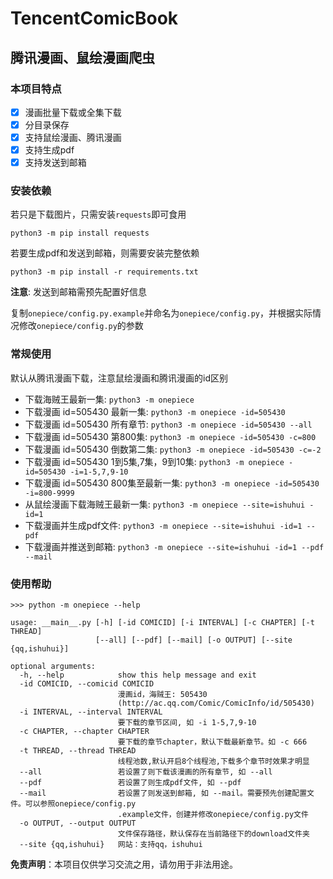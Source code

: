 # TencentComicBook

## 腾讯漫画、鼠绘漫画爬虫

### 本项目特点

- [x] 漫画批量下载或全集下载
- [x] 分目录保存
- [x] 支持鼠绘漫画、腾讯漫画
- [x] 支持生成pdf
- [x] 支持发送到邮箱

### 安装依赖

若只是下载图片，只需安装`requests`即可食用

`python3 -m pip install requests`

若要生成pdf和发送到邮箱，则需要安装完整依赖

`python3 -m pip install -r requirements.txt`

**注意**: 发送到邮箱需预先配置好信息

复制`onepiece/config.py.example`并命名为`onepiece/config.py`，并根据实际情况修改`onepiece/config.py`的参数

### 常规使用

默认从腾讯漫画下载，注意鼠绘漫画和腾讯漫画的id区别

- 下载海贼王最新一集: `python3 -m onepiece`
- 下载漫画 id=505430 最新一集: `python3 -m onepiece -id=505430`
- 下载漫画 id=505430 所有章节: `python3 -m onepiece -id=505430 --all`
- 下载漫画 id=505430 第800集: `python3 -m onepiece -id=505430 -c=800`
- 下载漫画 id=505430 倒数第二集: `python3 -m onepiece -id=505430 -c=-2`
- 下载漫画 id=505430 1到5集,7集，9到10集: `python3 -m onepiece -id=505430 -i=1-5,7,9-10`
- 下载漫画 id=505430 800集至最新一集: `python3 -m onepiece -id=505430 -i=800-9999`
- 从鼠绘漫画下载海贼王最新一集: `python3 -m onepiece --site=ishuhui -id=1`
- 下载漫画并生成pdf文件: `python3 -m onepiece --site=ishuhui -id=1 --pdf`
- 下载漫画并推送到邮箱: `python3 -m onepiece --site=ishuhui -id=1 --pdf --mail`


### 使用帮助

```
>>> python -m onepiece --help

usage: __main__.py [-h] [-id COMICID] [-i INTERVAL] [-c CHAPTER] [-t THREAD]
                   [--all] [--pdf] [--mail] [-o OUTPUT] [--site {qq,ishuhui}]

optional arguments:
  -h, --help            show this help message and exit
  -id COMICID, --comicid COMICID
                        漫画id，海贼王: 505430
                        (http://ac.qq.com/Comic/ComicInfo/id/505430)
  -i INTERVAL, --interval INTERVAL
                        要下载的章节区间, 如 -i 1-5,7,9-10
  -c CHAPTER, --chapter CHAPTER
                        要下载的章节chapter，默认下载最新章节。如 -c 666
  -t THREAD, --thread THREAD
                        线程池数,默认开启8个线程池,下载多个章节时效果才明显
  --all                 若设置了则下载该漫画的所有章节, 如 --all
  --pdf                 若设置了则生成pdf文件, 如 --pdf
  --mail                若设置了则发送到邮箱, 如 --mail。需要预先创建配置文件。可以参照onepiece/config.py
                        .example文件，创建并修改onepiece/config.py文件
  -o OUTPUT, --output OUTPUT
                        文件保存路径，默认保存在当前路径下的download文件夹
  --site {qq,ishuhui}   网站：支持qq，ishuhui

```

**免责声明**：本项目仅供学习交流之用，请勿用于非法用途。
